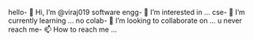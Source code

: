 hello- 👋 Hi, I’m @viraj019
software engg- 👀 I’m interested in ...
cse- 🌱 I’m currently learning ...
no colab- 💞️ I’m looking to collaborate on ...
u never reach me- 📫 How to reach me ...

<!---
viraj019/viraj019 is a ✨ special ✨ repository because its `README.md` (this file) appears on your GitHub profile.
You can click the Preview link to take a look at your changes.
--->
